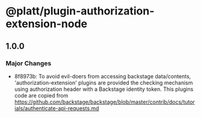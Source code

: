 # @platt/plugin-authorization-extension-node

## 1.0.0

### Major Changes

- 8f8973b: To avoid evil-doers from accessing backstage data/contents,
  'authorization-extension' plugins are provided the checking mechanism
  using authorization header with a Backstage identity token.
  This plugins code are copied from https://github.com/backstage/backstage/blob/master/contrib/docs/tutorials/authenticate-api-requests.md
